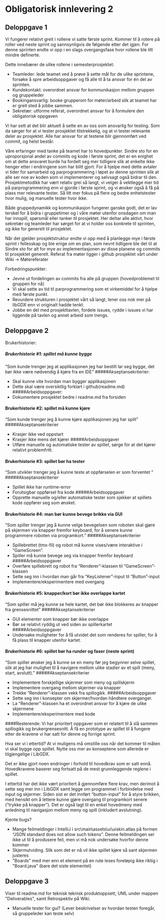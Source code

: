 # Obligatorisk innlevering 2

## Deloppgave 1
Vi fungerer relativt greit i rollene vi satte første sprint. Kommer til å rotere på roller ved neste sprint og sannsynligvis de følgende etter det igjen. For denne sprinten endte vi opp i en slags overgangsfase hvor rollene ble litt mindre definerte.

Dette innebærer de ulike rollene i semesterprosjektet:
-   Teamleder: lede teamet ved å prøve å sette mål for de ulike sprintene, forsøke å spre arbeidsoppgaver og få alle til å ta ansvar for én del av sprinten.
-   Kundekontakt: overordnet ansvar for kommunikasjon mellom gruppen og gruppeleder
-   Bookingansvarlig: booke grupperom for møter/arbeid slik at teamet har er greit sted å jobbe sammen.
-   Sekretær: utforme referat, overordnet ansvar for å formulere den obligatorisk oppgaven

Vi har sett at det blir aktuelt å sette en av oss som ansvarlig for testing. Som da sørger for at vi tester prosjektet tilstrekkelig, og at vi tester relevante deler av prosjektet. Alle har ansvar for at testene blir gjennomført ved commit, og helst består.

Våre erfaringer med tanke på teamet har to hovedpunkter.
Sindre sto for en uproporsjonal andel av commits og kode i første sprint, det er en enighet om at dette ansvaret burde ha fordelt seg mer tidligere slik at enkelte ikke henger etter i endringene som har blitt gjort.
For å hjelpe med dette avtaler vi tider for samarbeid og parprogrammering i løpet av denne sprinten slik at alle ser noe av koden som vi implementerer og selvsagt også bidrar til den.
Prosjektmetodikk har vært relativ grei så langt, vi velger å vektlegge mer tid på parprogrammering enn vi gjorde i første sprint, og vi ønsker også å få på plass mer relevante tester. Så litt mer fokus på flere og bedre enhetstester hvor mulig, og manuelle tester hvor ikke.

Både gruppedynamikk og kommunikasjon fungerer ganske godt, det er lav terskel for å bidra i gruppetimer og i våre møter utenfor onsdagen om man har innspill, spørsmål eller tanker til prosjektet. Her deltar alle aktivt, hvor sekretær og teamleder har sørget for at vi holder oss konkrete til sprinten, og ikke for generelt til prosjektet.

Når det gjelder prosjektstruktur endte vi opp med å planlegge mye i første sprint i fellesskap og ble enige om en plan, som nevnt tidligere ble det til at Sindre sto for alt for mye av implementasjonen av disse planene og commits til prosjektet generelt.
Referat fra møter ligger i github prosjektet vårt under Wiki -> Møtereferater

Forbedringspunkter:
-   Jevne ut fordelingen av commits fra alle på gruppen (hovedproblemet til gruppen for nå)
-   Vi skal sette av tid til parprogrammering som et virkemiddel for å hjelpe med første punkt.
-   Revurdere strukturen i prosjektet vårt så langt, lener oss nok mer på libGDX enn vi originalt hadde tenkt.
-   Jobbe en del med prosjekttavlen, fordele issues, rydde i issues vi har liggende på tavlen og annet arbeid som trengs.

## Deloppgave 2
Brukerhistorier:
##### Brukerhistorie #1: spillet må kunne bygge
“Som kunde trenger jeg at applikasjonen jeg har bestilt lar seg bygge, det bør ikke være nødvendig å kjøre fra en IDE”
#####Akseptansekriterier:
-   Skal kunne vite hvordan man bygger applikasjonen
-   Dette skal være oversiktlig forklart i github(readme.md)
#####Arbeidsoppgaver:
-   Dokumentere prosjektet bedre i readme.md fra forsiden

#### Brukerhistorie #2: spillet må kunne kjøre
“Som kunde trenger jeg å kunne kjøre applikasjonen jeg har spilt”
#####Akseptansekriterier
-   Krasjer ikke ved oppstart
-   Krasjer ikke mens det kjører
#####Arbeidsoppgaver
-   Utføre manuelle og automatiske tester av spillet, sørge for at det kjører relativt problemfritt.

#### Brukerhistorie #3: spillet bør ha tester
“Som utvikler trenger jeg å kunne teste at oppførselen er som forventet ”
#####Akseptansekriterier
-   Spillet ikke har runtime-error
-   Forutsigbar oppførsel fra kode
#####Arbeidsoppgaver
-   Opprette manuelle og/eller automatiske tester som sjekker at spillets kode oppfører seg som ønsket.

#### Brukerhistorie #4: man bør kunne bevege brikke via GUI
“Som spiller trenger jeg å kunne velge bevegelsen som roboten skal gjøre på skjermen via knapper fremfor keyboard, for å senere kunne programmere roboten via programkort.”
#####Akseptansekriterier
-   Spillebrettet (tmx-fil) og robot må kunne vises/være interaktive i “GameScreen”.
-   Spiller må kunne bevege seg via knapper fremfor keyboard
#####Arbeidsoppgaver
-   Overføre spillebrett og robot fra “Renderer”-klassen til “GameScreen”-klassen
-   Sette seg inn i hvordan man går fra “KeyListener”-input til “Button”-input
-   Implementere/eksperimentere med overgang

#### Brukerhistorie #5: knapper/kort bør ikke overlappe kartet
“Som spiller må jeg kunne se hele kartet, det bør ikke blokkeres av knapper fra grensesnittet”
#####Akseptansekriterier
-   GUI elementer som knapper bør ikke overlappe
-   Bør se relativt ryddig ut ved siden av spillerkartet
#####Arbeidsoppgaver
-   Undersøke muligheter for å få utvidet det som renderes for spiller, for å få plass til knapper utenfor kartet.

#### Brukerhistorie #6: spillet bør ha runder og faser (neste sprint)
“Som spiller ønsker jeg å kunne se en meny før jeg begynner selve spillet, slik at jeg har mulighet til å navigere mellom ulike stadier av et spill (meny, start, avslutt).”
#####Akseptansekriterier
-   Implementere forskjellige skjermer som meny og spillskjerm
-   Implementere overgang mellom skjermer via knapper
-   Trekke “Renderer”-klassen vekk fra spillogikk.
#####Arbeidsoppgaver
-   Sette seg inn i konsepter om skjermer/hvordan håndtere overganger.
-   La “Renderer”-klassen ha et overordnet ansvar for å kjøre de ulike skjermene
-   Implementere/eksperimentere med kode

####Resterende: 
Vi har prioritert oppgaver som er relatert til å slå sammen spillogikk og brukergrensesnitt. Å få en prototype av spillet til å fungere etter de kravene vi har satt for denne og forrige sprint. 

Hva ser vi i ettertid? At vi muligens må omstille oss når det kommer til måten vi skal bygge opp spillet. Nytte oss mer av konseptene som allerede er tilgjengelige i LibGDX. 

Det er ikke gjort noen endringer i forhold til hovedkrav som er satt ennå. Hovedkravene baserer seg fortsatt på de mest grunnleggende reglene i spillet.

I ettertid har det ikke vært prioritert å gjennomføre flere krav, men derimot å sette seg mer inn i LibGDX samt legge om programmet i forbindelse med input og skjermer. Siden sist er det innført “button-input” for å styre brikken, med hensikt om å lettere kunne gjøre overgang til programkort senere (“trykke på knapper”). Det er også lagt til en enkel hovedmeny med anledning til navigasjon mellom meny og spill (inkludert avslutning).

Kjente bugs? 
-   Mange feilmeldinger i IntelliJ i src\main\assets\ui\uiskin.atlas på formen “JSON standard does not allow such tokens”. Denne feilmeldingen ser ikke ut til å produsere feil, men vi må nok undersøke hvorfor denne kommer
-   Skjermutviding. Slik som det er nå vil ikke spillet kjøre så sant skjermen justeres
-   "Boards" med mer enn et element på en rute leses foreløpig ikke riktig i "Board.java" (bare det siste elementet)

## Deloppgave 3
Viser til readme.md for teknisk teknisk produktoppsett, UML under mappen "Deliverables", samt Retrospektiv på Wiki.
-   Manuelle tester for gui? (Lever beskrivelser av hvordan testen foregår, så gruppeleder kan teste selv)






